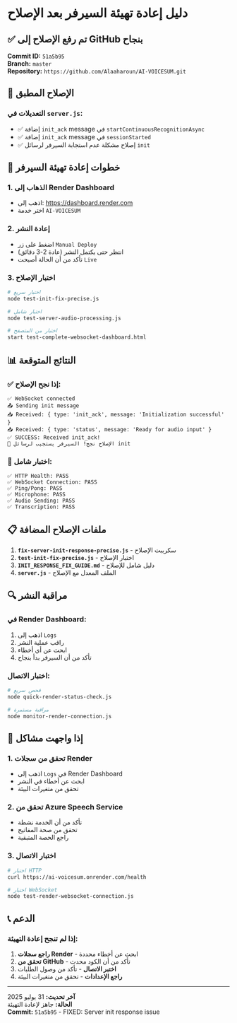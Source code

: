 # دليل إعادة تهيئة السيرفر بعد الإصلاح

## ✅ **تم رفع الإصلاح إلى GitHub بنجاح**

**Commit ID:** `51a5b95`  
**Branch:** `master`  
**Repository:** `https://github.com/Alaaharoun/AI-VOICESUM.git`

## 🔧 **الإصلاح المطبق**

### التعديلات في `server.js`:
- ✅ إضافة `init_ack` message في `startContinuousRecognitionAsync`
- ✅ إضافة `init_ack` message في `sessionStarted`
- ✅ إصلاح مشكلة عدم استجابة السيرفر لرسائل `init`

## 🚀 **خطوات إعادة تهيئة السيرفر**

### 1. **الذهاب إلى Render Dashboard**
- اذهب إلى: https://dashboard.render.com
- اختر خدمة `AI-VOICESUM`

### 2. **إعادة النشر**
- اضغط على زر `Manual Deploy`
- انتظر حتى يكتمل النشر (عادة 2-3 دقائق)
- تأكد من أن الحالة أصبحت `Live`

### 3. **اختبار الإصلاح**
```bash
# اختبار سريع
node test-init-fix-precise.js

# اختبار شامل
node test-server-audio-processing.js

# اختبار من المتصفح
start test-complete-websocket-dashboard.html
```

## 📊 **النتائج المتوقعة**

### ✅ **إذا نجح الإصلاح:**
```
✅ WebSocket connected
📤 Sending init message
📥 Received: { type: 'init_ack', message: 'Initialization successful' }
📥 Received: { type: 'status', message: 'Ready for audio input' }
✅ SUCCESS: Received init_ack!
🎉 الإصلاح نجح! السيرفر يستجيب لرسائل init
```

### 🧪 **اختبار شامل:**
```
✅ HTTP Health: PASS
✅ WebSocket Connection: PASS
✅ Ping/Pong: PASS
✅ Microphone: PASS
✅ Audio Sending: PASS
✅ Transcription: PASS
```

## 📋 **ملفات الإصلاح المضافة**

1. **`fix-server-init-response-precise.js`** - سكريبت الإصلاح
2. **`test-init-fix-precise.js`** - اختبار الإصلاح
3. **`INIT_RESPONSE_FIX_GUIDE.md`** - دليل شامل للإصلاح
4. **`server.js`** - الملف المعدل مع الإصلاح

## 🔍 **مراقبة النشر**

### في Render Dashboard:
1. اذهب إلى `Logs`
2. راقب عملية النشر
3. ابحث عن أي أخطاء
4. تأكد من أن السيرفر بدأ بنجاح

### اختبار الاتصال:
```bash
# فحص سريع
node quick-render-status-check.js

# مراقبة مستمرة
node monitor-render-connection.js
```

## 🚨 **إذا واجهت مشاكل**

### 1. **تحقق من سجلات Render**
- اذهب إلى `Logs` في Render Dashboard
- ابحث عن أخطاء في النشر
- تحقق من متغيرات البيئة

### 2. **تحقق من Azure Speech Service**
- تأكد من أن الخدمة نشطة
- تحقق من صحة المفاتيح
- راجع الحصة المتبقية

### 3. **اختبار الاتصال**
```bash
# اختبار HTTP
curl https://ai-voicesum.onrender.com/health

# اختبار WebSocket
node test-render-websocket-connection.js
```

## 📞 **الدعم**

### إذا لم تنجح إعادة التهيئة:
1. **راجع سجلات Render** - ابحث عن أخطاء محددة
2. **تحقق من GitHub** - تأكد من أن الكود محدث
3. **اختبر الاتصال** - تأكد من وصول الطلبات
4. **راجع الإعدادات** - تحقق من متغيرات البيئة

---

**آخر تحديث:** 31 يوليو 2025  
**الحالة:** جاهز لإعادة التهيئة  
**Commit:** `51a5b95` - FIXED: Server init response issue 